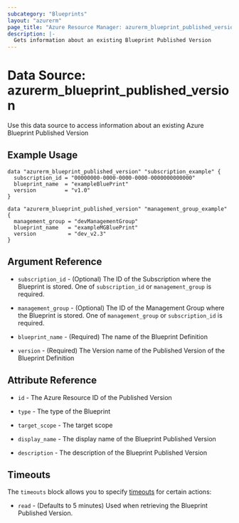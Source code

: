```yaml
---
subcategory: "Blueprints"
layout: "azurerm"
page_title: "Azure Resource Manager: azurerm_blueprint_published_version"
description: |-
  Gets information about an existing Blueprint Published Version
---
```


# Data Source: azurerm_blueprint_published_version

Use this data source to access information about an existing Azure Blueprint Published Version

## Example Usage
```hcl
data "azurerm_blueprint_published_version" "subscription_example" {
  subscription_id = "00000000-0000-0000-0000-0000000000000"
  blueprint_name  = "exampleBluePrint"
  version         = "v1.0"
}

data "azurerm_blueprint_published_version" "management_group_example" {
  management_group = "devManagementGroup"
  blueprint_name   = "exampleMGBluePrint"
  version          = "dev_v2.3"
}
```


## Argument Reference

* `subscription_id` - (Optional) The ID of the Subscription where the Blueprint is stored.  One of `subscription_id` or `management_group` is required.

* `management_group` - (Optional) The ID of the Management Group where the Blueprint is stored.  One of `management_group` or `subscription_id` is required.

* `blueprint_name` - (Required) The name of the Blueprint Definition

* `version` - (Required) The Version name of the Published Version of the Blueprint Definition


## Attribute Reference

* `id` - The Azure Resource ID of the Published Version  

* `type` - The type of the Blueprint  

* `target_scope` - The target scope  

* `display_name` - The display name of the Blueprint Published Version  

* `description` - The description of the Blueprint Published Version  


## Timeouts

The `timeouts` block allows you to specify [timeouts](https://www.terraform.io/docs/configuration/resources.html#timeouts) for certain actions:

* `read` - (Defaults to 5 minutes) Used when retrieving the Blueprint Published Version.
